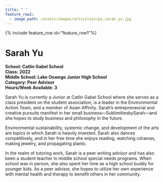 ```yaml
---
title: " "
feature_row1:
  - image_path: /assets/images/activities/pa_sarah_yu.jpg
---
```


{% include feature_row id="feature_row1"%}

# Sarah Yu

**School: Catlin Gabel School**  
**Class: 2022**  
**Middle School: Lake Oswego Junior High School**  
**Category: Peer Advisor**  
**Hours/Week Available: 3**  

Sarah Yu is currently a Junior at Catlin Gabel School where she serves as a class president on the student association, is a leader in the Environmental Action Team, and a member of Asian Affinity. Sarah’s entrepreneurial and creative pursuits manifest in her small business—SublimitiesbySarah—and she hopes to study business and philosophy in the future.

Environmental sustainability, systemic change, and development of the arts are topics in which Sarah is heavily invested. Sarah also dances competitively, and in her free time she enjoys reading, watching cdramas, making jewelry, and propagating plants.

In the realm of tutoring work, Sarah is a peer writing advisor and has also been a student teacher in middle school special needs programs. When school was in person, she also spent her time as a high school buddy for younger kids. As a peer advisor, she hopes to utilize her own experience with mental health and therapy to benefit others in her community.
